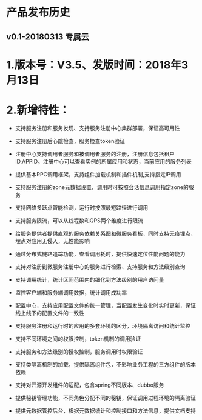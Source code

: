 # 产品发布历史

## v0.1-20180313 专属云

# 1.版本号：V3.5、发版时间：2018年3月13日 #

# 2.新增特性： #
 - 支持服务注册和服务发现、支持服务注册中心集群部署，保证高可用性
 
 - 支持服务注册后心跳检查，服务检查token验证
 
 - 注册中心支持调用者服务和被调用者服务的注册，注册信息包括租户ID,APPID。注册中心可以查看实例的所属应用和状态，当前应用的服务列表
 
 - 提供基本RPC调用框架，支持组件加载机制和插件机制,支持指定IP调用
 
 - 支持服务注册的zone元数据设置，调用时可按照会话信息调用指定zone的服务
 
 - 支持网络多跃点智能检测，运行时按照最短路径进行调用
 
 - 支持服务限流，可以从线程数和QPS两个维度进行限流
 
 - 给服务提供者提供直观的服务依赖关系图和微服务看板，同时支持无痕埋点，埋点对应用无侵入，无性能影响
 
 - 通过分布式链路追踪功能，查看调用耗时，提供快速定位性能问题的能力
 
 - 支持对注册到微服务注册中心的服务进行检索、支持服务和方法级别查询
 
 - 支持调用统计，统计区间范围内的细化到方法级别的用户访问量 
 
 - 监控客户端和服务端调用数据，统计调用成功率
 
 - 配置中心，支持应用配置文件的统一管理，当配置发生变化时实时更新，保证线上线下的配置文件的一致性
 
 - 支持服务注册和运行时的应用的多套环境的区分，环境隔离访问和统计监控
 
 - 支持不同环境之间的权限控制，token机制的调用验证
 
 - 支持服务和方法级别的授权控制，服务调用时权限验证
 
 - 支持类隔离机制的加载，提供隔离组件包，不影响业务工程的三方组件的版本依赖
 
 - 支持对开源开发组件的适配，包含spring不同版本、dubbo服务
 
 - 提供秘钥管理功能，不同角色分配不同的秘钥，保证调用过程环境的隔离验证
 
 - 提供元数据管控后台，根据元数据统计和控制接口和方法信息，提供文档支持
 


 



